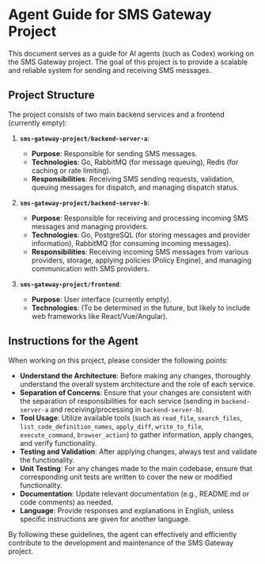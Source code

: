 # Agent Guide for SMS Gateway Project

This document serves as a guide for AI agents (such as Codex) working on the SMS Gateway project. The goal of this project is to provide a scalable and reliable system for sending and receiving SMS messages.

## Project Structure

The project consists of two main backend services and a frontend (currently empty):

1.  **`sms-gateway-project/backend-server-a`**:
    *   **Purpose**: Responsible for sending SMS messages.
    *   **Technologies**: Go, RabbitMQ (for message queuing), Redis (for caching or rate limiting).
    *   **Responsibilities**: Receiving SMS sending requests, validation, queuing messages for dispatch, and managing dispatch status.

2.  **`sms-gateway-project/backend-server-b`**:
    *   **Purpose**: Responsible for receiving and processing incoming SMS messages and managing providers.
    *   **Technologies**: Go, PostgreSQL (for storing messages and provider information), RabbitMQ (for consuming incoming messages).
    *   **Responsibilities**: Receiving incoming SMS messages from various providers, storage, applying policies (Policy Engine), and managing communication with SMS providers.

3.  **`sms-gateway-project/frontend`**:
    *   **Purpose**: User interface (currently empty).
    *   **Technologies**: (To be determined in the future, but likely to include web frameworks like React/Vue/Angular).

## Instructions for the Agent

When working on this project, please consider the following points:

*   **Understand the Architecture**: Before making any changes, thoroughly understand the overall system architecture and the role of each service.
*   **Separation of Concerns**: Ensure that your changes are consistent with the separation of responsibilities for each service (sending in `backend-server-a` and receiving/processing in `backend-server-b`).
*   **Tool Usage**: Utilize available tools (such as `read_file`, `search_files`, `list_code_definition_names`, `apply_diff`, `write_to_file`, `execute_command`, `browser_action`) to gather information, apply changes, and verify functionality.
*   **Testing and Validation**: After applying changes, always test and validate the functionality.
*   **Unit Testing**: For any changes made to the main codebase, ensure that corresponding unit tests are written to cover the new or modified functionality.
*   **Documentation**: Update relevant documentation (e.g., README.md or code comments) as needed.
*   **Language**: Provide responses and explanations in English, unless specific instructions are given for another language.

By following these guidelines, the agent can effectively and efficiently contribute to the development and maintenance of the SMS Gateway project.